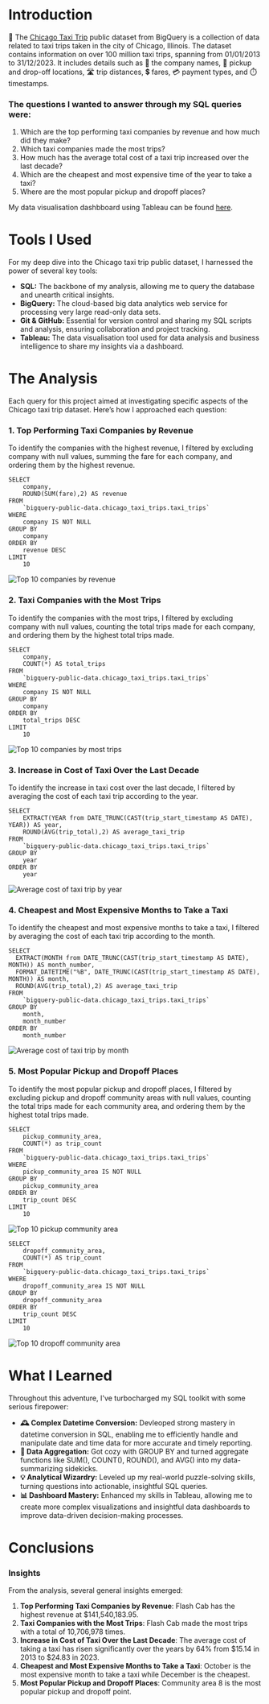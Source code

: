 # Introduction

🚕 The [Chicago Taxi Trip](https://console.cloud.google.com/bigquery?p=bigquery-public-data&d=chicago_taxi_trips&page=dataset) public dataset from BigQuery is a collection of data related to taxi trips taken in the city of Chicago, Illinois. The dataset contains information on over 100 million taxi trips, spanning from 01/01/2013 to 31/12/2023. It includes details such as 🏢 the company names, 📍 pickup and drop-off locations, 🛣️ trip distances, 💲 fares, 💳 payment types, and ⏱️ timestamps.

### The questions I wanted to answer through my SQL queries were:

1. Which are the top performing taxi companies by revenue and how much did they make?
2. Which taxi companies made the most trips?
3. How much has the average total cost of a taxi trip increased over the last decade?
4. Which are the cheapest and most expensive time of the year to take a taxi?
5. Where are the most popular pickup and dropoff places?

My data visualisation dashbboard using Tableau can be found [here](https://public.tableau.com/app/profile/jarednjk/viz/ChicagoTaxiTripsDataVisualisationA4portrait/Dashboard2).

# Tools I Used

For my deep dive into the Chicago taxi trip public dataset, I harnessed the power of several key tools:

- **SQL:** The backbone of my analysis, allowing me to query the database and unearth critical insights.
- **BigQuery:** The cloud-based big data analytics web service for processing very large read-only data sets.
- **Git & GitHub:** Essential for version control and sharing my SQL scripts and analysis, ensuring collaboration and project tracking.
- **Tableau:** The data visualisation tool used for data analysis and business intelligence to share my insights via a dashboard.

# The Analysis

Each query for this project aimed at investigating specific aspects of the Chicago taxi trip dataset. Here’s how I approached each question:

### 1. Top Performing Taxi Companies by Revenue

To identify the companies with the highest revenue, I filtered by excluding company with null values, summing the fare for each company, and ordering them by the highest revenue.

```
SELECT
    company,
    ROUND(SUM(fare),2) AS revenue
FROM
    `bigquery-public-data.chicago_taxi_trips.taxi_trips`
WHERE
    company IS NOT NULL
GROUP BY
    company
ORDER BY
    revenue DESC
LIMIT
    10
```

![Top 10 companies by revenue](https://github.com/jarednjk/sql-chicago-taxi-trip/blob/main/results/top_10_companies_by_revenue.png)

### 2. Taxi Companies with the Most Trips

To identify the companies with the most trips, I filtered by excluding company with null values, counting the total trips made for each company, and ordering them by the highest total trips made.

```
SELECT
    company,
    COUNT(*) AS total_trips
FROM
    `bigquery-public-data.chicago_taxi_trips.taxi_trips`
WHERE
    company IS NOT NULL
GROUP BY
    company
ORDER BY
    total_trips DESC
LIMIT
    10
```

![Top 10 companies by most trips](https://github.com/jarednjk/sql-chicago-taxi-trip/blob/main/results/top_10_companies_most_trips.png)

### 3. Increase in Cost of Taxi Over the Last Decade

To identify the increase in taxi cost over the last decade, I filtered by averaging the cost of each taxi trip according to the year.

```
SELECT
    EXTRACT(YEAR from DATE_TRUNC(CAST(trip_start_timestamp AS DATE), YEAR)) AS year,
    ROUND(AVG(trip_total),2) AS average_taxi_trip
FROM
    `bigquery-public-data.chicago_taxi_trips.taxi_trips`
GROUP BY
    year
ORDER BY
    year
```

![Average cost of taxi trip by year](https://github.com/jarednjk/sql-chicago-taxi-trip/blob/main/results/avg_cost_taxi_trip_by_year.png)

### 4. Cheapest and Most Expensive Months to Take a Taxi

To identify the cheapest and most expensive months to take a taxi, I filtered by averaging the cost of each taxi trip according to the month.


```
SELECT
  EXTRACT(MONTH from DATE_TRUNC(CAST(trip_start_timestamp AS DATE), MONTH)) AS month_number,
  FORMAT_DATETIME("%B", DATE_TRUNC(CAST(trip_start_timestamp AS DATE), MONTH)) AS month,
  ROUND(AVG(trip_total),2) AS average_taxi_trip
FROM
    `bigquery-public-data.chicago_taxi_trips.taxi_trips`
GROUP BY
    month,
    month_number
ORDER BY
    month_number
```

![Average cost of taxi trip by month](https://github.com/jarednjk/sql-chicago-taxi-trip/blob/main/results/avg_cost_taxi_trip_by_month.png)

### 5. Most Popular Pickup and Dropoff Places

To identify the most popular pickup and dropoff places, I filtered by excluding pickup and dropoff community areas with null values, counting the total trips made for each community area, and ordering them by the highest total trips made.

```
SELECT
    pickup_community_area,
    COUNT(*) as trip_count
FROM
    `bigquery-public-data.chicago_taxi_trips.taxi_trips`
WHERE
    pickup_community_area IS NOT NULL
GROUP BY
    pickup_community_area
ORDER BY
    trip_count DESC
LIMIT
    10
```

![Top 10 pickup community area](https://github.com/jarednjk/sql-chicago-taxi-trip/blob/main/results/top_10_pickup_locations.png)

```
SELECT
    dropoff_community_area,
    COUNT(*) AS trip_count
FROM
    `bigquery-public-data.chicago_taxi_trips.taxi_trips`
WHERE
    dropoff_community_area IS NOT NULL
GROUP BY
    dropoff_community_area
ORDER BY
    trip_count DESC
LIMIT
    10
```

![Top 10 dropoff community area](https://github.com/jarednjk/sql-chicago-taxi-trip/blob/main/results/top_10_dropoff_locations.png)

# What I Learned

Throughout this adventure, I've turbocharged my SQL toolkit with some serious firepower:

- **🕰️ Complex Datetime Conversion:** Devleoped strong mastery in datetime conversion in SQL, enabling me to efficiently handle and manipulate date and time data for more accurate and timely reporting.
- **🔢 Data Aggregation:** Got cozy with GROUP BY and turned aggregate functions like SUM(), COUNT(), ROUND(), and AVG() into my data-summarizing sidekicks.
- **💡 Analytical Wizardry:** Leveled up my real-world puzzle-solving skills, turning questions into actionable, insightful SQL queries.
- **📊 Dashboard Mastery:** Enhanced my skills in Tableau, allowing me to create more complex visualizations and insightful data dashboards to improve data-driven decision-making processes.

# Conclusions

### Insights

From the analysis, several general insights emerged:

1. **Top Performing Taxi Companies by Revenue**: Flash Cab has the highest revenue at $141,540,183.95.
2. **Taxi Companies with the Most Trips**: Flash Cab made the most trips with a total of 10,706,978 times.
3. **Increase in Cost of Taxi Over the Last Decade**: The average cost of taking a taxi has risen significantly over the years by 64% from $15.14 in 2013 to $24.83 in 2023.
4. **Cheapest and Most Expensive Months to Take a Taxi**: October is the most expensive month to take a taxi while December is the cheapest.
5. **Most Popular Pickup and Dropoff Places**: Community area 8 is the most popular pickup and dropoff point.
